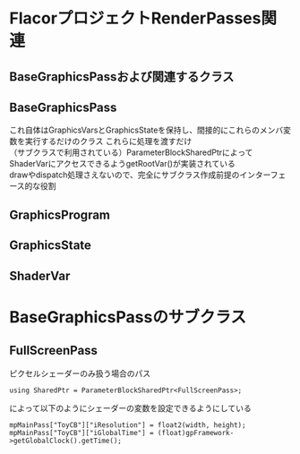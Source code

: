 # FlacorプロジェクトRenderPasses関連

## BaseGraphicsPassおよび関連するクラス

## BaseGraphicsPass
これ自体はGraphicsVarsとGraphicsStateを保持し、間接的にこれらのメンバ変数を実行するだけのクラス  これらに処理を渡すだけ  
（サブクラスで利用されている）ParameterBlockSharedPtrによってShaderVarにアクセスできるようgetRootVar()が実装されている  
drawやdispatch処理さえないので、完全にサブクラス作成前提のインターフェース的な役割  


## GraphicsProgram

## GraphicsState

## ShaderVar


# BaseGraphicsPassのサブクラス

## FullScreenPass
ピクセルシェーダーのみ扱う場合のパス  

    using SharedPtr = ParameterBlockSharedPtr<FullScreenPass>;
によって以下のようにシェーダーの変数を設定できるようにしている  

    mpMainPass["ToyCB"]["iResolution"] = float2(width, height);
    mpMainPass["ToyCB"]["iGlobalTime"] = (float)gpFramework->getGlobalClock().getTime();


<!--stackedit_data:
eyJoaXN0b3J5IjpbMjE5NDI5MTE0LDE2MzI5MjkxMjIsMzI4Nz
Y4MDY1LDEzMTAwMDQwMjgsMTkzNDE4MzU4MSwtMjAwMDYzNDkz
MSwxNjg3Nzk2NzkyLC0yMDkxODAyMzY5XX0=
-->